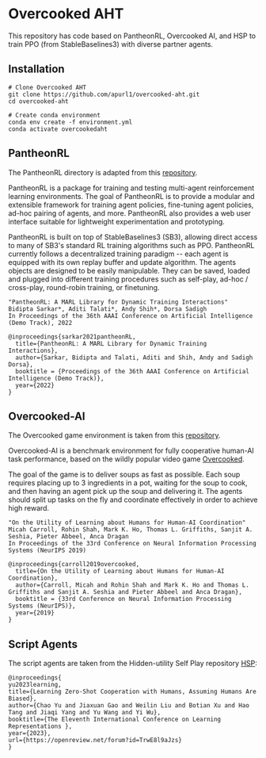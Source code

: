 # Overcooked AHT

This repository has code based on PantheonRL, Overcooked AI, and HSP to train PPO (from StableBaselines3) with diverse partner agents.

## Installation
```
# Clone Overcooked AHT
git clone https://github.com/apurl1/overcooked-aht.git
cd overcooked-aht

# Create conda environment
conda env create -f environment.yml
conda activate overcookedaht
```

## PantheonRL

The PantheonRL directory is adapted from this [repository](https://github.com/Stanford-ILIAD/PantheonRL).

PantheonRL is a package for training and testing multi-agent reinforcement learning environments. The goal of PantheonRL is to provide a modular and extensible framework for training agent policies, fine-tuning agent policies, ad-hoc pairing of agents, and more. PantheonRL also provides a web user interface suitable for lightweight experimentation and prototyping.

PantheonRL is built on top of StableBaselines3 (SB3), allowing direct access to many of SB3's standard RL training algorithms such as PPO. PantheonRL currently follows a decentralized training paradigm -- each agent is equipped with its own replay buffer and update algorithm. The agents objects are designed to be easily manipulable. They can be saved, loaded and plugged into different training procedures such as self-play, ad-hoc / cross-play, round-robin training, or finetuning.

```
"PantheonRL: A MARL Library for Dynamic Training Interactions"
Bidipta Sarkar*, Aditi Talati*, Andy Shih*, Dorsa Sadigh
In Proceedings of the 36th AAAI Conference on Artificial Intelligence (Demo Track), 2022

@inproceedings{sarkar2021pantheonRL,
  title={PantheonRL: A MARL Library for Dynamic Training Interactions},
  author={Sarkar, Bidipta and Talati, Aditi and Shih, Andy and Sadigh Dorsa},
  booktitle = {Proceedings of the 36th AAAI Conference on Artificial Intelligence (Demo Track)},
  year={2022}
}
```

## Overcooked-AI

The Overcooked game environment is taken from this [repository](https://github.com/HumanCompatibleAI/overcooked_ai).

Overcooked-AI is a benchmark environment for fully cooperative human-AI task performance, based on the wildly popular video game [Overcooked](http://www.ghosttowngames.com/overcooked/).

The goal of the game is to deliver soups as fast as possible. Each soup requires placing up to 3 ingredients in a pot, waiting for the soup to cook, and then having an agent pick up the soup and delivering it. The agents should split up tasks on the fly and coordinate effectively in order to achieve high reward.

```
"On the Utility of Learning about Humans for Human-AI Coordination"
Micah Carroll, Rohin Shah, Mark K. Ho, Thomas L. Griffiths, Sanjit A. Seshia, Pieter Abbeel, Anca Dragan
In Proceedings of the 33rd Conference on Neural Information Processing Systems (NeurIPS 2019)

@inproceedings{carroll2019overcooked,
  title={On the Utility of Learning about Humans for Human-AI Coordination},
  author={Carroll, Micah and Rohin Shah and Mark K. Ho and Thomas L. Griffiths and Sanjit A. Seshia and Pieter Abbeel and Anca Dragan},
  booktitle = {33rd Conference on Neural Information Processing Systems (NeurIPS)},
  year={2019}
}
```

## Script Agents

The script agents are taken from the Hidden-utility Self Play repository [HSP](https://github.com/samjia2000/HSP/tree/main):

```
@inproceedings{
yu2023learning,
title={Learning Zero-Shot Cooperation with Humans, Assuming Humans Are Biased},
author={Chao Yu and Jiaxuan Gao and Weilin Liu and Botian Xu and Hao Tang and Jiaqi Yang and Yu Wang and Yi Wu},
booktitle={The Eleventh International Conference on Learning Representations },
year={2023},
url={https://openreview.net/forum?id=TrwE8l9aJzs}
}
```
